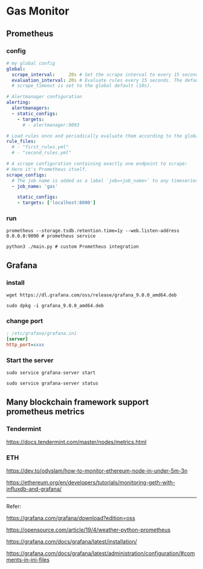 # Gas Monitor

## Prometheus

### config

```yml
# my global config
global:
  scrape_interval:     20s # Set the scrape interval to every 15 seconds. Default is every 1 minute.
  evaluation_interval: 20s # Evaluate rules every 15 seconds. The default is every 1 minute.
  # scrape_timeout is set to the global default (10s).

# Alertmanager configuration
alerting:
  alertmanagers:
  - static_configs:
    - targets:
      # - alertmanager:9093

# Load rules once and periodically evaluate them according to the global 'evaluation_interval'.
rule_files:
  # - "first_rules.yml"
  # - "second_rules.yml"

# A scrape configuration containing exactly one endpoint to scrape:
# Here it's Prometheus itself.
scrape_configs:
  # The job name is added as a label `job=<job_name>` to any timeseries scraped from this config.
  - job_name: 'gas'

    static_configs:
    - targets: ['localhost:8000']
```

### run

```shell
prometheus --storage.tsdb.retention.time=1y --web.listen-address 0.0.0.0:9090 # prometheus service

python3 ./main.py # custom Prometheus integration
```

## Grafana

### install

```
wget https://dl.grafana.com/oss/release/grafana_9.0.0_amd64.deb

sudo dpkg -i grafana_9.0.0_amd64.deb
```

### change port

```ini
; /etc/grafana/grafana.ini
[server]
http_port=xxxx
```

### Start the server

```shell
sudo service grafana-server start

sudo service grafana-server status
```

## Many blockchain framework support prometheus metrics

### Tendermint

https://docs.tendermint.com/master/nodes/metrics.html

### ETH

https://dev.to/odyslam/how-to-monitor-ethereum-node-in-under-5m-3n

https://ethereum.org/en/developers/tutorials/monitoring-geth-with-influxdb-and-grafana/

---

Refer:

https://grafana.com/grafana/download?edition=oss

https://opensource.com/article/19/4/weather-python-prometheus

https://grafana.com/docs/grafana/latest/installation/

https://grafana.com/docs/grafana/latest/administration/configuration/#comments-in-ini-files

<!-- https://api.weather.gov/gridpoints/RAH/73,57/forecast/hourly -->
